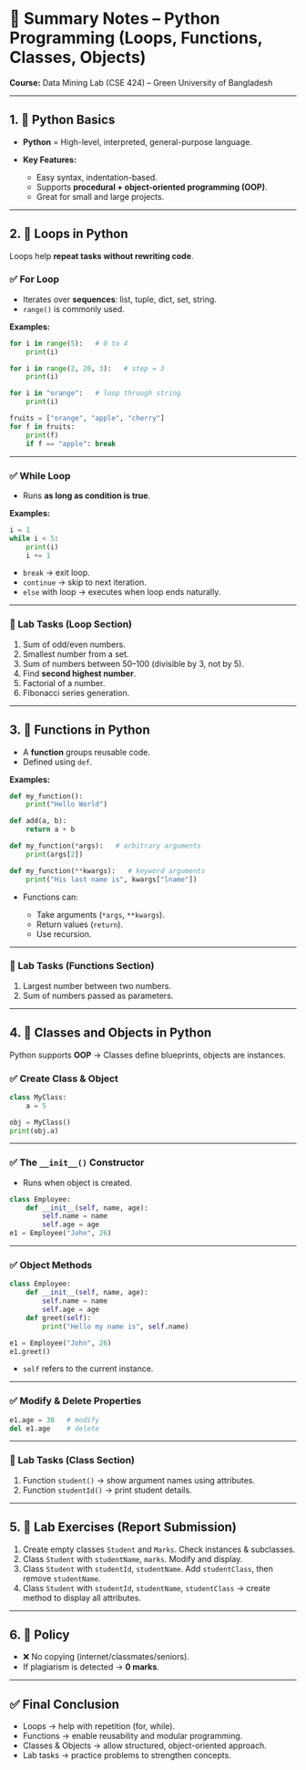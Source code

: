# 📝 Summary Notes – Python Programming (Loops, Functions, Classes, Objects)

**Course:** Data Mining Lab (CSE 424) – Green University of Bangladesh

---

## 1. 🔹 Python Basics

* **Python** = High-level, interpreted, general-purpose language.
* **Key Features:**

  * Easy syntax, indentation-based.
  * Supports **procedural + object-oriented programming (OOP)**.
  * Great for small and large projects.

---

## 2. 🔹 Loops in Python

Loops help **repeat tasks without rewriting code**.

### ✅ For Loop

* Iterates over **sequences**: list, tuple, dict, set, string.
* `range()` is commonly used.

**Examples:**

```python
for i in range(5):   # 0 to 4
    print(i)

for i in range(2, 20, 3):   # step = 3
    print(i)

for i in "orange":   # loop through string
    print(i)

fruits = ["orange", "apple", "cherry"]
for f in fruits:
    print(f)
    if f == "apple": break
```

---

### ✅ While Loop

* Runs **as long as condition is true**.

**Examples:**

```python
i = 1
while i < 5:
    print(i)
    i += 1
```

* `break` → exit loop.
* `continue` → skip to next iteration.
* `else` with loop → executes when loop ends naturally.

---

### 🔹 Lab Tasks (Loop Section)

1. Sum of odd/even numbers.
2. Smallest number from a set.
3. Sum of numbers between 50–100 (divisible by 3, not by 5).
4. Find **second highest number**.
5. Factorial of a number.
6. Fibonacci series generation.

---

## 3. 🔹 Functions in Python

* A **function** groups reusable code.
* Defined using `def`.

**Examples:**

```python
def my_function():
    print("Hello World")

def add(a, b):
    return a + b

def my_function(*args):   # arbitrary arguments
    print(args[2])

def my_function(**kwargs):   # keyword arguments
    print("His last name is", kwargs["lname"])
```

* Functions can:

  * Take arguments (`*args`, `**kwargs`).
  * Return values (`return`).
  * Use recursion.

---

### 🔹 Lab Tasks (Functions Section)

1. Largest number between two numbers.
2. Sum of numbers passed as parameters.

---

## 4. 🔹 Classes and Objects in Python

Python supports **OOP** → Classes define blueprints, objects are instances.

### ✅ Create Class & Object

```python
class MyClass:
    a = 5

obj = MyClass()
print(obj.a)
```

---

### ✅ The `__init__()` Constructor

* Runs when object is created.

```python
class Employee:
    def __init__(self, name, age):
        self.name = name
        self.age = age
e1 = Employee("John", 26)
```

---

### ✅ Object Methods

```python
class Employee:
    def __init__(self, name, age):
        self.name = name
        self.age = age
    def greet(self):
        print("Hello my name is", self.name)

e1 = Employee("John", 26)
e1.greet()
```

* `self` refers to the current instance.

---

### ✅ Modify & Delete Properties

```python
e1.age = 30   # modify
del e1.age    # delete
```

---

### 🔹 Lab Tasks (Class Section)

1. Function `student()` → show argument names using attributes.
2. Function `studentId()` → print student details.

---

## 5. 🔹 Lab Exercises (Report Submission)

1. Create empty classes `Student` and `Marks`. Check instances & subclasses.
2. Class `Student` with `studentName`, `marks`. Modify and display.
3. Class `Student` with `studentId`, `studentName`. Add `studentClass`, then remove `studentName`.
4. Class `Student` with `studentId`, `studentName`, `studentClass` → create method to display all attributes.

---

## 6. 🔹 Policy

* ❌ No copying (internet/classmates/seniors).
* If plagiarism is detected → **0 marks**.

---

## ✅ Final Conclusion

* Loops → help with repetition (for, while).
* Functions → enable reusability and modular programming.
* Classes & Objects → allow structured, object-oriented approach.
* Lab tasks → practice problems to strengthen concepts.
